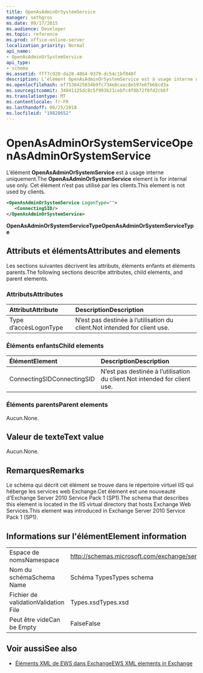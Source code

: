 ```yaml
---
title: OpenAsAdminOrSystemService
manager: sethgros
ms.date: 09/17/2015
ms.audience: Developer
ms.topic: reference
ms.prod: office-online-server
localization_priority: Normal
api_name:
- OpenAsAdminOrSystemService
api_type:
- schema
ms.assetid: fff7c928-da28-4864-9379-dc54c1bf048f
description: L’élément OpenAsAdminOrSystemService est à usage interne uniquement. Cet élément n’est pas utilisé par les clients.
ms.openlocfilehash: ef7538425034b9fc734e8caac8e597e6fb68cd3a
ms.sourcegitcommit: 34041125dc8c5f993b21cebfc4f8b72f0fd2cb6f
ms.translationtype: MT
ms.contentlocale: fr-FR
ms.lasthandoff: 06/25/2018
ms.locfileid: "19828652"
---
```

# <a name="openasadminorsystemservice"></a><span data-ttu-id="d127b-104">OpenAsAdminOrSystemService</span><span class="sxs-lookup"><span data-stu-id="d127b-104">OpenAsAdminOrSystemService</span></span>

<span data-ttu-id="d127b-105">L’élément **OpenAsAdminOrSystemService** est à usage interne uniquement.</span><span class="sxs-lookup"><span data-stu-id="d127b-105">The **OpenAsAdminOrSystemService** element is for internal use only.</span></span> <span data-ttu-id="d127b-106">Cet élément n’est pas utilisé par les clients.</span><span class="sxs-lookup"><span data-stu-id="d127b-106">This element is not used by clients.</span></span> 
  
```XML
<OpenAsAdminOrSystemService LogonType="">
   <ConnectingSID/>
</OpenAsAdminOrSystemService>
```

 <span data-ttu-id="d127b-107">**OpenAsAdminOrSystemServiceType**</span><span class="sxs-lookup"><span data-stu-id="d127b-107">**OpenAsAdminOrSystemServiceType**</span></span>
## <a name="attributes-and-elements"></a><span data-ttu-id="d127b-108">Attributs et éléments</span><span class="sxs-lookup"><span data-stu-id="d127b-108">Attributes and elements</span></span>

<span data-ttu-id="d127b-109">Les sections suivantes décrivent les attributs, éléments enfants et éléments parents.</span><span class="sxs-lookup"><span data-stu-id="d127b-109">The following sections describe attributes, child elements, and parent elements.</span></span>
  
### <a name="attributes"></a><span data-ttu-id="d127b-110">Attributs</span><span class="sxs-lookup"><span data-stu-id="d127b-110">Attributes</span></span>

|<span data-ttu-id="d127b-111">**Attribut**</span><span class="sxs-lookup"><span data-stu-id="d127b-111">**Attribute**</span></span>|<span data-ttu-id="d127b-112">**Description**</span><span class="sxs-lookup"><span data-stu-id="d127b-112">**Description**</span></span>|
|:-----|:-----|
|<span data-ttu-id="d127b-113">Type d’accès</span><span class="sxs-lookup"><span data-stu-id="d127b-113">LogonType</span></span>  <br/> |<span data-ttu-id="d127b-114">N’est pas destinée à l’utilisation du client.</span><span class="sxs-lookup"><span data-stu-id="d127b-114">Not intended for client use.</span></span>  <br/> |
   
### <a name="child-elements"></a><span data-ttu-id="d127b-115">Éléments enfants</span><span class="sxs-lookup"><span data-stu-id="d127b-115">Child elements</span></span>

|<span data-ttu-id="d127b-116">**Élément**</span><span class="sxs-lookup"><span data-stu-id="d127b-116">**Element**</span></span>|<span data-ttu-id="d127b-117">**Description**</span><span class="sxs-lookup"><span data-stu-id="d127b-117">**Description**</span></span>|
|:-----|:-----|
|<span data-ttu-id="d127b-118">ConnectingSID</span><span class="sxs-lookup"><span data-stu-id="d127b-118">ConnectingSID</span></span>  <br/> |<span data-ttu-id="d127b-119">N’est pas destinée à l’utilisation du client.</span><span class="sxs-lookup"><span data-stu-id="d127b-119">Not intended for client use.</span></span>  <br/> |
   
### <a name="parent-elements"></a><span data-ttu-id="d127b-120">Éléments parents</span><span class="sxs-lookup"><span data-stu-id="d127b-120">Parent elements</span></span>

<span data-ttu-id="d127b-121">Aucun.</span><span class="sxs-lookup"><span data-stu-id="d127b-121">None.</span></span>
  
## <a name="text-value"></a><span data-ttu-id="d127b-122">Valeur de texte</span><span class="sxs-lookup"><span data-stu-id="d127b-122">Text value</span></span>

<span data-ttu-id="d127b-123">Aucun.</span><span class="sxs-lookup"><span data-stu-id="d127b-123">None.</span></span>
  
## <a name="remarks"></a><span data-ttu-id="d127b-124">Remarques</span><span class="sxs-lookup"><span data-stu-id="d127b-124">Remarks</span></span>

<span data-ttu-id="d127b-125">Le schéma qui décrit cet élément se trouve dans le répertoire virtuel IIS qui héberge les services web Exchange.Cet élément est une nouveauté d'Exchange Server 2010 Service Pack 1 (SP1).</span><span class="sxs-lookup"><span data-stu-id="d127b-125">The schema that describes this element is located in the IIS virtual directory that hosts Exchange Web Services.This element was introduced in Exchange Server 2010 Service Pack 1 (SP1).</span></span>
  
## <a name="element-information"></a><span data-ttu-id="d127b-126">Informations sur l'élément</span><span class="sxs-lookup"><span data-stu-id="d127b-126">Element information</span></span>

|||
|:-----|:-----|
|<span data-ttu-id="d127b-127">Espace de noms</span><span class="sxs-lookup"><span data-stu-id="d127b-127">Namespace</span></span>  <br/> |http://schemas.microsoft.com/exchange/services/2006/types  <br/> |
|<span data-ttu-id="d127b-128">Nom du schéma</span><span class="sxs-lookup"><span data-stu-id="d127b-128">Schema Name</span></span>  <br/> |<span data-ttu-id="d127b-129">Schéma Types</span><span class="sxs-lookup"><span data-stu-id="d127b-129">Types schema</span></span>  <br/> |
|<span data-ttu-id="d127b-130">Fichier de validation</span><span class="sxs-lookup"><span data-stu-id="d127b-130">Validation File</span></span>  <br/> |<span data-ttu-id="d127b-131">Types.xsd</span><span class="sxs-lookup"><span data-stu-id="d127b-131">Types.xsd</span></span>  <br/> |
|<span data-ttu-id="d127b-132">Peut être vide</span><span class="sxs-lookup"><span data-stu-id="d127b-132">Can be Empty</span></span>  <br/> |<span data-ttu-id="d127b-133">False</span><span class="sxs-lookup"><span data-stu-id="d127b-133">False</span></span>  <br/> |
   
## <a name="see-also"></a><span data-ttu-id="d127b-134">Voir aussi</span><span class="sxs-lookup"><span data-stu-id="d127b-134">See also</span></span>



- [<span data-ttu-id="d127b-135">Éléments XML de EWS dans Exchange</span><span class="sxs-lookup"><span data-stu-id="d127b-135">EWS XML elements in Exchange</span></span>](ews-xml-elements-in-exchange.md)

